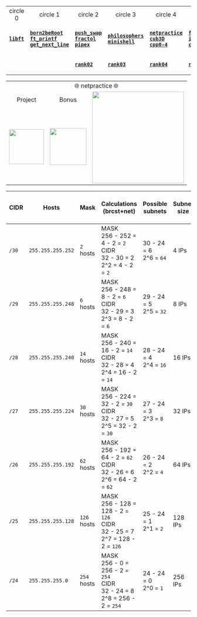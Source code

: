 <div align="center">

<div align="center">

<table>
  <tr>
    <td align="center"> circle 0 </td>
    <td align="center"> circle 1 </td>
    <td align="center"> circle 2 </td>
    <td align="center"> circle 3 </td>
    <td align="center"> circle 4 </td>
    <td align="center"> circle 5 </td>
    <td align="center"> circle 6 </td>
  </tr>
  <tr>
    <td>

[**`libft`**](https://github.com/LLuisPP/42Cursus/tree/main/libft)
    </td>
    <td>

  [**`born2beRoot`**](https://github.com/LLuisPP/42Cursus/tree/main/Born2beRoot)<br>
  [**`ft_printf`**](https://github.com/LLuisPP/42Cursus/tree/main/ft_printf)<br>
  [**`get_next_line`**](https://github.com/LLuisPP/42Cursus/tree/main/get_next_line)
    </td>
    <td>

[**`push_swap`**](https://github.com/LLuisPP/42Cursus/tree/main/push_swap)<br>
[**`fractol`**](https://github.com/LLuisPP/42Cursus/tree/main/fractol)<br>
[**`pipex`**](https://github.com/LLuisPP/42Cursus/tree/main/pipex)
    </td>
    <td>

[**`philosophers`**](https://github.com/LLuisPP/42Cursus/tree/main/philosophers)<br>
[**`minishell`**](https://github.com/LLuisPP/42Cursus/tree/main/minishell)
    </td>
    <td>

[**`netpractice`**](https://github.com/LLuisPP/42Cursus/tree/main/netpractice)<br>
[**`cub3D`**](https://github.com/LLuisPP/42Cursus/tree/main/cub3D)<br>
[**`cpp0-4`**](https://github.com/LLuisPP/42Cursus/tree/main/cpp0-4)
    </td>
    <td>

[**`ft_irc`**]()<br>
[**`inception`**]()<br>
[**`cpp5-9`**]()
    </td>
    <td>

[**`trascendence`**]()<br>
    </td>
  </tr>
  <tr>
    <td></td>
    <td></td>
    <td>
      
[**`rank02`**](https://github.com/LLuisPP/42-Exams/tree/main/rank02)</td>
<td>
      
[**`rank03`**](https://github.com/LLuisPP/42-Exams-rank03)</td>
<td>
      
[**`rank04`**](https://github.com/LLuisPP/42-exams-rank04)</td>
<td>
      
[**`rank05`**]()</td>
<td>
  
[**`rank06`**]()</td>
  </tr>
</table>

</div>

<div align="center">
<table>
  <tr>
    <td colspan="5" align="center">🌐 netpractice 🌐</td>
  </tr>
  <tr>
    <td align="center">Project</td>
    <td align="center">Bonus</td>
    <td rowspan="2" align="center"><a href="#"><img width="250" src=""></a></td>
  </tr>
  <tr>
    <td><a href="#"><img width="95" src="https://github.com/user-attachments/assets/862ed238-2624-453a-a5cd-c3a8ce3617d3"></a></td>
    <td><a href="#"><img width="100" src="https://github.com/LLuisPP/42Cursus/assets/116104082/0df7dd81-56fb-4929-a023-67c7386906dc"></a></td>
  </tr>
</table>

</div>

<div align=center>

|CIDR|Hosts|Mask|Calculations<br>(brcst+net)|Possible subnets|Subnet size|Valid IPs range<br> without brc/net|
|---|---|---|---|---|---|---|
|`/30`| `255.255.255.252` | `2` <br>hosts| MASK<br> 256 - 252 = 4 - 2 = `2` <br>CIDR<br> 32 - 30 = 2 <br>2^2 = 4 - 2 = `2` |30 - 24 = 6 <br> 2^6 = `64`|4 IPs|network: `192.168.1.0`<br>`192.168.1.1`<br>`192.168.1.2`<br>broadcast: `192.168.1.3`|
|`/29`| `255.255.255.248` | `6` <br>hosts| MASK<br> 256 - 248 = 8 - 2 = `6` <br>CIDR<br> 32 - 29 = 3 <br>2^3 = 8 - 2 = `6` |29 - 24 = 5 <br> 2^5 = `32`|8 IPs|network: `192.168.1.0`<br>`192.168.1.1`<br>`192.168.1.6`<br>broadcast: `192.168.1.7`|
|`/28`| `255.255.255.240` | `14` <br>hosts| MASK<br> 256 - 240 = 16 - 2 = `14` <br>CIDR<br> 32 - 28 = 4 <br>2^4 = 16 - 2 = `14` |28 - 24 = 4 <br> 2^4 = `16`|16 IPs|network: `192.168.1.0`<br>`192.168.1.1`<br>`192.168.1.14`<br>broadcast: `192.168.1.15`|
|`/27`| `255.255.255.224` | `30` <br>hosts| MASK<br> 256 - 224 = 32 - 2 = `30` <br>CIDR<br> 32 - 27 = 5 <br>2^5 = 32 - 2 = `30` |27 - 24 = 3 <br> 2^3 = `8`|32 IPs|network: `192.168.1.0`<br>`192.168.1.1`<br>`192.168.1.30`<br>broadcast: `192.168.1.31`|
|`/26`| `255.255.255.192` | `62` <br>hosts| MASK<br> 256 - 192 = 64 - 2 = `62` <br>CIDR<br> 32 - 26 = 6 <br>2^6 = 64 - 2 = `62` |26 - 24 = 2 <br> 2^2 = `4`|64 IPs|network: `192.168.1.0`<br>`192.168.1.1`<br>`192.168.1.62`<br>broadcast: `192.168.1.63`|
|`/25`| `255.255.255.128` | `126` <br>hosts| MASK<br> 256 - 128 = 128 - 2 = `126` <br>CIDR<br> 32 - 25 = 7 <br>2^7 = 128 - 2 = `126` |25 - 24 = 1 <br> 2^1 = `2`|128 IPs|network: `192.168.1.0`<br>`192.168.1.1`<br>`192.168.1.126`<br>broadcast: `192.168.1.127`|
|`/24`| `255.255.255.0` | `254` <br>hosts| MASK<br> 256 - 0 = 256 - 2 = `254` <br>CIDR<br> 32 - 24 = 8 <br>2^8 = 256 - 2 = `254` |24 - 24 = 0 <br> 2^0 = `1`|256 IPs|network: `192.168.1.0`<br>`192.168.1.1`<br>`192.168.1.254`<br>broadcast: `192.168.1.255`|




</div>


